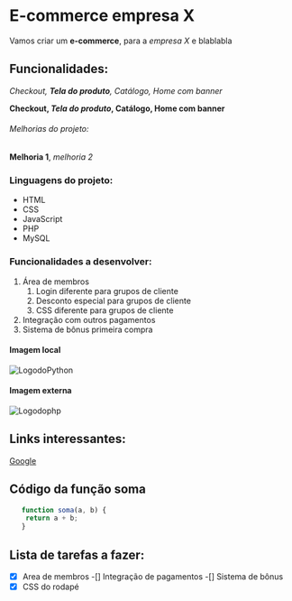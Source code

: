 # E-commerce empresa X

Vamos criar um **e-commerce**, para a *empresa X* e blablabla

## Funcionalidades:

_Checkout, **Tela do produto**, Catálogo, Home com banner_

**Checkout, _Tela do produto_, Catálogo, Home com banner**

###### Melhorias do projeto:

__Melhoria 1__, _melhoria 2_

### Linguagens do projeto:

* HTML 
* CSS
* JavaScript
* PHP
* MySQL

### Funcionalidades a desenvolver:

1. Área de membros
    1. Login diferente para grupos de cliente
    2. Desconto especial para grupos de cliente
    3. CSS diferente para grupos de cliente
2. Integração com outros pagamentos
3. Sistema de bônus primeira compra

#### Imagem local

![LogodoPython](img/python.png)

#### Imagem externa

![Logodophp](https://www.google.com/search?q=logo+do+php&oq=logo+do+php&gs_lcrp=EgZjaHJvbWUyBggAEEUYOTIICAEQABgWGB4yCAgCEAAYFhgeMggIAxAAGBYYHjIICAQQABgWGB4yCAgFEAAYFhgeMggIBhAAGBYYHjIICAcQABgWGB4yCAgIEAAYFhgeMgoICRAAGAoYFhge0gEIOTkyMWowajeoAgCwAgA&sourceid=chrome&ie=UTF-8#vhid=U4WZsmAu1K5_tM&vssid=l)

## Links interessantes:

[Google](https://www.google.com)

## Código da função soma

```javascript
   function soma(a, b) {
    return a + b;
   } 
```

## Lista de tarefas a fazer:

-[x] Area de membros
-[] Integração de pagamentos
-[] Sistema de bônus
-[x] CSS do rodapé
